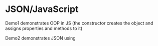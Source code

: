 # JSON/JavaScript

Demo1 demonstrates OOP in JS (the constructor creates the object and assigns properties and methods to it)

Demo2 demonstrates JSON using
